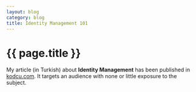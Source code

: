 ```yaml
---
layout: blog
category: blog
title: Identity Management 101
---
```


{{ page.title }}
=================

My article (in Turkish) about **Identity Management** has been published in [kodcu.com](http://www.kodcu.com/2013/05/kimlik-yonetimi-101/). It targets an audience with none or little exposure to the subject.